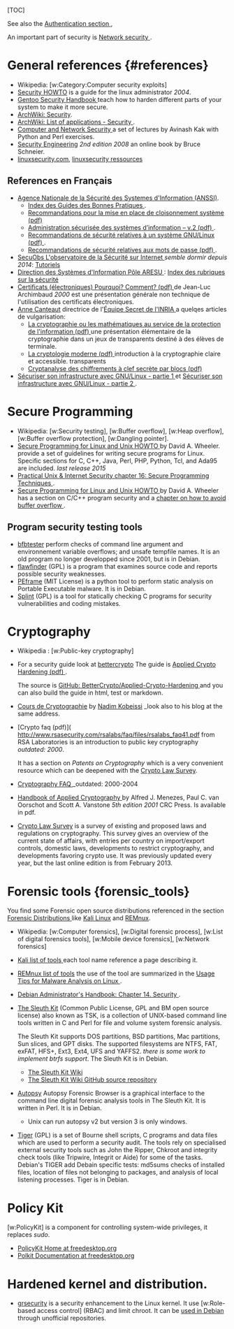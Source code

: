<!--
.. description:
.. date: 2015-12-22
.. slug: security
.. tags:
.. link:
.. book: mzlinux
.. title: Security
-->

[TOC]

See also the [Authentication section
](/node/authentication "internal reference"),

An important part of security is [Network security
](/node/network_security "internal reference").

# General references {#references}
-   Wikipedia: [w:Category:Computer security exploits]
-   [Security HOWTO](http://www.tldp.org/HOWTO/Security-HOWTO.html)
    is a guide for the linux administrator _2004_.
-   [Gentoo Security Handbook
    ](https://wiki.gentoo.org/wiki/Security_Handbook)
    teach how to harden different parts of your system to make it more
    secure.
-   [ArchWiki: Security](https://wiki.archlinux.org/index.php/security).
-   [ArchWiki: List of applications - Security
    ](https://wiki.archlinux.org/index.php/List_of_applications/Security).
-   [Computer and Network Security
    ](https://engineering.purdue.edu/kak/compsec/Lectures.html)
     a set of lectures by Avinash Kak with Python and Perl exercises.
-   [Security Engineering](http://www.cl.cam.ac.uk/~rja14/book.html)
    _2nd edition 2008_
    an online book by Bruce Schneier.
-   [linuxsecurity.com](http://linuxsecurity.com/),
    [linuxsecurity ressources](http://www.linuxsecurity.com/content/view/101892/155/)


## References en Français
-   [Agence Nationale de la Sécurité des Systemes d'Information
    (ANSSI)](http://www.ssi.gouv.fr/).
    -   [Index des Guides des Bonnes Pratiques
        ](http://www.ssi.gouv.fr/particulier/bonnes-pratiques/).
    -   [Recommandations pour la mise en place de cloisonnement
        système (pdf)
        ](http://www.ssi.gouv.fr/uploads/2017/12/guide_cloisonnement_systeme_anssi_pg_040_v1.pdf)
    -   [Administration sécurisée des systèmes d’information – v.2
        (pdf)
        ](http://www.ssi.gouv.fr/uploads/2015/02/guide_admin_securisee_si_anssi_pa_022_v2.pdf).
    -   [Recommandations de sécurité relatives à un système GNU/Linux
        (pdf)
        ](http://www.ssi.gouv.fr/uploads/IMG/pdf/NP_Linux_NoteTech_1_1.pdf).
    -   [Recommandations de sécurité relatives aux mots de passe (pdf)
        ](http://www.ssi.gouv.fr/uploads/IMG/pdf/NP_MDP_NoteTech.pdf).
-   [SecuObs L'observatoire de la Sécurité sur Internet
    ](http://www.secuobs.com/) _semble dormir depuis 2014_:
    [Tutoriels](http://www.secuobs.com/sommaires/Tutoriels.html)
-   [Direction des Systèmes d'Information Pôle ARESU
    ](https://aresu.dsi.cnrs.fr/IMG/pdf/certificats.kezako.pdf)
    : [Index des rubriques sur la sécurité
    ](https://aresu.dsi.cnrs.fr/spip.php?rubrique16)
-   [Certificats (électroniques) Pourquoi? Comment? (pdf)
    ](https://aresu.dsi.cnrs.fr/IMG/pdf/certificats.kezako.pdf)
    de Jean-Luc Archimbaud _2000_ est une présentation générale non
    technique de l'utilisation des certificats électroniques.
-   [Anne Canteaut](https://www.rocq.inria.fr/secret/Anne.Canteaut/)
    directrice de l'[Équipe Secret de l'INRIA
    ](https://www.inria.fr/equipes/secret) a quelqes articles de
    vulgarisation:
    -   [La cryptographie ou les mathématiques au service de la protection
        de l'information (pdf)
        ](http://www-rocq.inria.fr/secret/Anne.Canteaut/slides.pdf)
        une présentation élémentaire de la cryptographie dans un jeux
        de transparents destiné à des élèves de terminale.
    -   [La cryptologie moderne (pdf)
        ](http://www-rocq.inria.fr/secret/Anne.Canteaut/crypto_moderne.pdf)
        introduction à la cryptographie claire et accessible.
        transparents
    -   [Cryptanalyse des chiffrements à clef secrète par blocs (pdf)
        ](https://www.rocq.inria.fr/secret/Anne.Canteaut/Publications/Canteaut02a.pdf)
-   [Sécuriser son infrastructure avec GNU/Linux - partie 1
    ](https://www.supinfo.com/articles/single/7480-securiser-son-infrastructure-avec-gnu-linux-partie-1)
    et
    [Sécuriser son infrastructure avec GNU/Linux - partie 2
    ](https://www.supinfo.com/articles/single/7486-securiser-son-infrastructure-avec-gnu-linux-partie-2).

# Secure Programming
-   Wikipedia: [w:Security testing], [w:Buffer overflow],
    [w:Heap overflow], [w:Buffer overflow protection],
    [w:Dangling pointer].
-   [Secure Programming for Linux and Unix HOWTO
    ](http://www.dwheeler.com/secure-programs/Secure-Programs-HOWTO/index.html)
    by David A. Wheeler. provide a set of guidelines for writing secure
    programs for Linux. Specific sections for C, C++, Java, Perl, PHP,
    Python, Tcl, and Ada95 are included. _last release 2015_
-   [Practical Unix & Internet Security chapter 16: Secure
    Programming Techniques
    ](http://www.onlamp.com/pub/a/onlamp/excerpt/PUIS3_chap16/index1.html).
-   [Secure Programming for Linux and Unix HOWTO
    ](http://www.dwheeler.com/secure-programs/Secure-Programs-HOWTO/index.html)
    by David A. Wheeler has a section on C/C++ program security and a
    [chapter on how to avoid buffer overflow
    ](http://www.dwheeler.com/secure-programs/Secure-Programs-HOWTO/buffer-overflow.html).

## Program security testing tools
-   [bfbtester](http://bfbtester.sourceforge.net/)
    perform checks of  command line argument and environnement variable
    overflows; and unsafe tempfile names. It is an old program no
    longer developped since 2001, but is in Debian.
-   [flawfinder](http://www.dwheeler.com/flawfinder/) (GPL) is a
    program that examines source code and reports possible security
    weaknesses.
-   [PEframe](https://github.com/guelfoweb/peframe) (MIT License)
    is a python tool to perform static analysis on Portable Executable
    malware. It is in Debian.
-   [Splint](http://splint.org/) (GPL) is a tool for
    statically checking C programs for security vulnerabilities and
    coding mistakes.


# Cryptography
-   Wikipedia : [w:Public-key cryptography]
-   For a security guide look at
    [bettercrypto](https://bettercrypto.org/)
    The guide is [Applied Crypto Hardening (pdf)
    ](https://bettercrypto.org/static/applied-crypto-hardening.pdf).

    The source is
    [GitHub: BetterCrypto/Applied-Crypto-Hardening
    ](https://github.com/BetterCrypto/Applied-Crypto-Hardening)
    and you can also build the guide in html, test or markdown.
-   [Cours de Cryptographie](http://courscrypto.org/)
    by [Nadim Kobeissi](https://nadim.computer/) _look also to his
    blog at the same address.
-   [Crypto faq (pdf)](
    http://www.rsasecurity.com/rsalabs/faq/files/rsalabs_faq41.pdf
    from RSA Laboratories is an introduction to public key
    cryptography _outdated: 2000_.

    It has a section on
    _Patents on Cryptography_ which is a very convenient resource
    which can be deepened with the
    [Crypto Law Survey](http://www.cryptolaw.org/).
-   [Cryptography FAQ
    ](http://www.faqs.org/faqs/cryptography-faq/part1/)
    _outdated: 2000-2004
-   [Handbook of Applied Cryptography
    ](http://www.cacr.math.uwaterloo.ca/hac/index.html)
    by Alfred J. Menezes, Paul C. van Oorschot and Scott A. Vanstone
    _5th edition 2001_ CRC Press. Is available in pdf.
-   [Crypto Law Survey](http://www.cryptolaw.org/)
    is a survey of existing and proposed laws and regulations on
    cryptography.  This survey gives an overview of the current state
    of affairs, with entries per country on import/export controls,
    domestic laws, developments to restrict cryptography, and
    developments favoring crypto use. It was previously updated every
    year, but the last online edition is from February 2013.

# Forensic tools {forensic_tools}
You find some Forensic open source distributions referenced in the
section [Forensic Distributions
](/node/lightweight_distributions#forensic_distributions "internal reference")
like [Kali Linux](/node/lightweight_distributions#kali "internal reference")
and [REMnux](/node/lightweight_distributions#remnux "internal reference").

-   Wikipedia: [w:Computer forensics], [w:Digital forensic process],
    [w:List of digital forensics tools], [w:Mobile device forensics],
    [w:Network forensics]
-   [Kali list of tools
    ](http://tools.kali.org/tools-listing)
    each tool name reference a page describing it.
-   [REMnux list of tools](https://remnux.org/docs/distro/tools/)
    the use of the tool are summarized in the
    [Usage Tips for Malware Analysis on Linux
    ](https://zeltser.com/remnux-malware-analysis-tips/).
-   [Debian Administrator's Handbook: Chapter 14. Security
    ](https://debian-handbook.info/browse/stable/security.html).

-   [The Sleuth Kit](http://www.sleuthkit.org/sleuthkit/)
    (Common Public License, GPL and BM open source license)
    also known as TSK, is a collection of UNIX-based
    command line tools written in C and Perl for file and volume
    system forensic analysis.

    The Sleuth Kit supports DOS partitions, BSD partitions, Mac
    partitions, Sun slices, and GPT disks. The supported filesystems
    are NTFS, FAT, exFAT, HFS+, Ext3, Ext4, UFS and YAFFS2.
    _there is some work to implement btrfs support_.
    The Sleuth Kit is in Debian.

    -   [The Sleuth Kit Wiki](http://wiki.sleuthkit.org/)
    -   [The Sleuth Kit Wiki GitHub source repository
        ](https://github.com/sleuthkit/sleuthkit/)
-   [Autopsy](http://www.sleuthkit.org/autopsy/v2/)
    Autopsy Forensic Browser is a graphical interface to
    the command line digital forensic analysis tools in The Sleuth
    Kit. It is written in Perl. It is in Debian.
    -   Unix can run autopsy v2 but version 3 is only windows.
-   [Tiger](http://savannah.nongnu.org/projects/tiger/) (GPL)
    is a set of Bourne shell scripts, C programs and data files which
    are used to perform a security audit.  The tools rely on
    specialised external security tools such as John the Ripper,
    Chkroot and integrity check tools (like Tripwire, Integrit or
    Aide) for some of the tasks. Debian's TIGER add Debain specific
    tests: md5sums checks of installed files, location of files not
    belonging to packages, and analysis of local listening processes.
    Tiger is in Debian.

# Policy Kit

[w:PolicyKit] is a component for controlling system-wide privileges,
it replaces _sudo_.

-   [PolicyKit Home at freedesktop.org
    ](http://www.freedesktop.org/wiki/Software/PolicyKit)
-   [Polkit Documentation at freedesktop.org
    ](http://hal.freedesktop.org/docs/polkit)

# Hardened kernel and distribution.

-   [grsecurity](http://grsecurity.net/) is a security enhancement to
    the Linux kernel. It use [w:Role-based access control] (RBAC) and
    limit chroot. It can be [used in Debian
    ](https://wiki.debian.org/grsecurity) through unofficial repositories.


<!-- Local Variables: -->
<!-- mode: markdown -->
<!-- ispell-local-dictionary: "english" -->
<!-- End: -->
